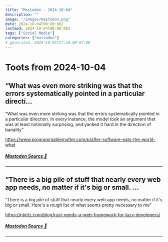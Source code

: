 ```yaml
---
title: "Mastodon - 2024-10-04"
description: ""
image: "/images/mastodon.png"
date: 2024-10-04T00:00:00Z
lastmod: 2024-10-04T00:00:00Z
tags: ["Social Media"]
categories: ["mastodon"]
# generated: 2025-10-05T17:59:09-07:00
---
```


# Toots from 2024-10-04

## “What was even more striking was that the errors systematically pointed in a particular directi...

“What was even more striking was that the errors systematically pointed in a particular direction. In every instance, the model took an argument that was at least notionally surprising, and yanked it hard in the direction of banality”

<https://www.programmablemutter.com/p/after-software-eats-the-world-what>

##### [Mastodon Source 🐘](https://hachyderm.io/@mweagle/113247411167152287)

---

## “There is a big pile of stuff that nearly every web app needs, no matter if it's big or small. ...

“There is a big pile of stuff that nearly every web app needs, no matter if it's big or small. Here's a rough list of what seems pretty necessary to me”

<https://ntietz.com/blog/rust-needs-a-web-framework-for-lazy-developers/>

##### [Mastodon Source 🐘](https://hachyderm.io/@mweagle/113246795025601307)

---

